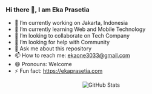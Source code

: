 ### Hi there 👋, I am Eka Prasetia

- 🔭 I’m currently working on Jakarta, Indonesia
- 🌱 I’m currently learning Web and Mobile Technology
- 👯 I’m looking to collaborate on Tech Company
- 🤔 I’m looking for help with Community
- 💬 Ask me about this repository
- 📫 How to reach me: ekaone3033@gmail.com
- 😄 Pronouns: Welcome
- ⚡ Fun fact: https://ekaprasetia.com

<p align="center">
  <img src="https://github-readme-stats.vercel.app/api?username=ekaone&show_icons=true&count_private=true&text_color=24292e&icon_color=24292e&title_color=24292e&hide_border=true&include_all_commits=true&hide_title=true" alt="GitHub Stats">
</p>
